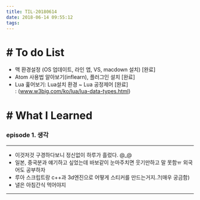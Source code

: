 ```yaml
---
title: TIL-20180614
date: 2018-06-14 09:55:12
tags: 
---
```


# # To do List

- 맥 환경설정 (OS 업데이트, 라인 앱, VS, macdown 설치) [완료]
- Atom 사용법 알아보기(inflearn), 플러그인 설치 [완료]
- Lua 훑어보기: Lua설치 환경 ~ Lua 공정제어 [완료]  
: (www.w3big.com/ko/lua/lua-data-types.html)


# # What I Learned

### episode 1. 생각

---

- 이것저것 구경하다보니 정신없이 하루가 흘렀다. @_@
- 일본, 중국분과 얘기하고 싶었는데 바보같이 눈마주치면 웃기만하고 말 못함ㅠ 외국어도 공부하자
- 루아 스크립트랑 c++과 3d엔진으로 어떻게 스티커를 만드는거지..?(매우 궁금함)
- 낼은 아침간식 먹어야지

---